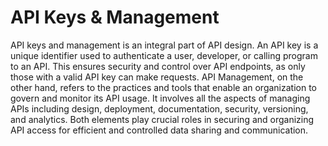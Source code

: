 # API Keys & Management

API keys and management is an integral part of API design. An API key is a unique identifier used to authenticate a user, developer, or calling program to an API. This ensures security and control over API endpoints, as only those with a valid API key can make requests. API Management, on the other hand, refers to the practices and tools that enable an organization to govern and monitor its API usage. It involves all the aspects of managing APIs including design, deployment, documentation, security, versioning, and analytics. Both elements play crucial roles in securing and organizing API access for efficient and controlled data sharing and communication.